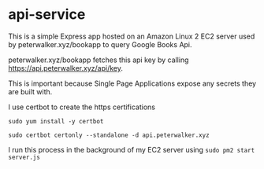 # api-service

This is a simple Express app hosted on an Amazon Linux 2 EC2 server used by peterwalker.xyz/bookapp to query Google Books Api.

peterwalker.xyz/bookapp fetches this api key by calling https://api.peterwalker.xyz/api/key.

This is important because Single Page Applications expose any secrets they are built with.

I use certbot to create the https certifications

`sudo yum install -y certbot`

`sudo certbot certonly --standalone -d api.peterwalker.xyz`

I run this process in the background of my EC2 server using
`sudo pm2 start server.js`
